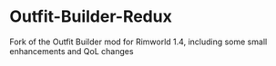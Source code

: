 # Outfit-Builder-Redux
Fork of the Outfit Builder mod for Rimworld 1.4, including some small enhancements and QoL changes
